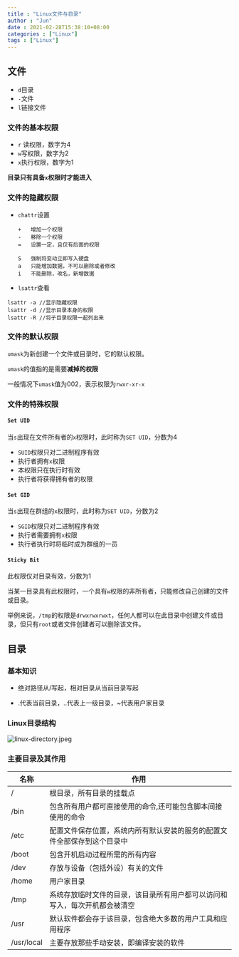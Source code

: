 ```yaml
---
title : "Linux文件与目录"
author : "Jun"
date : 2021-02-28T15:38:10+08:00
categories : ["Linux"]
tags : ["Linux"]
---
```




## 文件


- `d`目录
- `-`文件
- `l`链接文件

### 文件的基本权限

- `r` 读权限，数字为4
- `w`写权限，数字为2
- `x`执行权限，数字为1

**目录只有具备`x`权限时才能进入**

### 文件的隐藏权限

- `chattr`设置

  ```
  +   增加一个权限
  -   移除一个权限
  =   设置一定，且仅有后面的权限
  
  S   强制将变动立即写入硬盘
  a   只能增加数据，不可以删除或者修改
  i   不能删除，改名，新增数据
  ```

- `lsattr`查看

```
lsattr -a //显示隐藏权限
lsattr -d //显示目录本身的权限
lsattr -R //将子目录权限一起列出来
```

### 文件的默认权限

`umask`为新创建一个文件或目录时，它的默认权限。

`umask`的值指的是需要**减掉的权限**

一般情况下`umask`值为002，表示权限为`rwxr-xr-x`

### 文件的特殊权限
#### `Set UID`

当`s`出现在文件所有者的`x`权限时，此时称为`SET UID`，分数为4

- `SUID`权限只对二进制程序有效
- 执行者拥有`x`权限
- 本权限只在执行时有效
- 执行者将获得拥有者的权限

#### `Set GID`
当`s`出现在群组的`x`权限时，此时称为`SET UID`，分数为2

- `SGID`权限只对二进制程序有效
- 执行者需要拥有`x`权限
- 执行者执行时将临时成为群组的一员

#### `Sticky Bit`
此权限仅对目录有效，分数为1

当某一目录具有此权限时，一个具有`w`权限的非所有者，只能修改自己创建的文件或目录。

举例来说，`/tmp`的权限是`drwxrwxrwxt`，任何人都可以在此目录中创建文件或目录，但只有`root`或者文件创建者可以删除该文件。



## 目录

### 基本知识

- 绝对路径从/写起，相对目录从当前目录写起

- .代表当前目录，..代表上一级目录，~代表用户家目录

  

### Linux目录结构

![linux-directory.jpeg](https://i.loli.net/2021/01/22/ciCo2UblF1AIjup.jpg)

### 主要目录及其作用

| 名称       | 作用                                                         |
| ---------- | ------------------------------------------------------------ |
| /          | 根目录，所有目录的挂载点                                     |
| /bin       | 包含所有用户都可直接使用的命令,还可能包含脚本间接使用的命令  |
| /etc       | 配置文件保存位置，系统内所有默认安装的服务的配置文件全部保存到这个目录中 |
| /boot      | 包含开机启动过程所需的所有内容                               |
| /dev       | 存放与设备（包括外设）有关的文件                             |
| /home      | 用户家目录                                                   |
| /tmp       | 系统存放临时文件的目录，该目录所有用户都可以访问和写入，每次开机都会被清空 |
| /usr       | 默认软件都会存于该目录，包含绝大多数的用户工具和应用程序     |
| /usr/local | 主要存放那些手动安装，即编译安装的软件                       |
